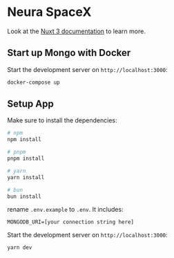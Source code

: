 # Neura SpaceX

Look at the [Nuxt 3 documentation](https://nuxt.com/docs/getting-started/introduction) to learn more.

## Start up Mongo with Docker

Start the development server on `http://localhost:3000`:

```bash
docker-compose up
```

## Setup App

Make sure to install the dependencies:

```bash
# npm
npm install

# pnpm
pnpm install

# yarn
yarn install

# bun
bun install
```

rename `.env.example` to `.env`. It includes:

```
MONGODB_URI=[your connection string here]
```

Start the development server on `http://localhost:3000`:

```bash
yarn dev
```
